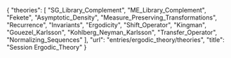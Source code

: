 {
    "theories": [
        "SG_Library_Complement",
        "ME_Library_Complement",
        "Fekete",
        "Asymptotic_Density",
        "Measure_Preserving_Transformations",
        "Recurrence",
        "Invariants",
        "Ergodicity",
        "Shift_Operator",
        "Kingman",
        "Gouezel_Karlsson",
        "Kohlberg_Neyman_Karlsson",
        "Transfer_Operator",
        "Normalizing_Sequences"
    ],
    "url": "entries/ergodic_theory/theories",
    "title": "Session Ergodic_Theory"
}